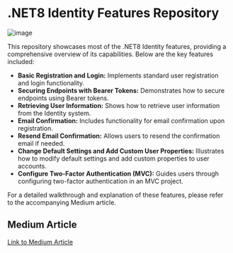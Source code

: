 # .NET8 Identity Features Repository

![image](https://github.com/dotnet-azure/identity/assets/38114217/c756cfbd-ce89-45f6-ae68-6ca708481f72)


This repository showcases most of the .NET8 Identity features, providing a comprehensive overview of its capabilities. Below are the key features included:

- **Basic Registration and Login:** Implements standard user registration and login functionality.
- **Securing Endpoints with Bearer Tokens:** Demonstrates how to secure endpoints using Bearer tokens.
- **Retrieving User Information:** Shows how to retrieve user information from the Identity system.
- **Email Confirmation:** Includes functionality for email confirmation upon registration.
- **Resend Email Confirmation:** Allows users to resend the confirmation email if needed.
- **Change Default Settings and Add Custom User Properties:** Illustrates how to modify default settings and add custom properties to user accounts.
- **Configure Two-Factor Authentication (MVC):** Guides users through configuring two-factor authentication in an MVC project.

For a detailed walkthrough and explanation of these features, please refer to the accompanying Medium article.

## Medium Article
[Link to Medium Article](https://medium.com/@mohamed.ebrahim.mohsen/net8-identity-register-login-email-confirmation-and-two-factor-authentication-2fa-c8acfbc3e14c)
